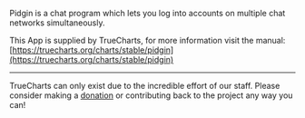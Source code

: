 Pidgin is a chat program which lets you log into accounts on multiple chat networks simultaneously.

This App is supplied by TrueCharts, for more information visit the manual: [https://truecharts.org/charts/stable/pidgin](https://truecharts.org/charts/stable/pidgin)

---

TrueCharts can only exist due to the incredible effort of our staff.
Please consider making a [donation](https://truecharts.org/about/sponsor) or contributing back to the project any way you can!
